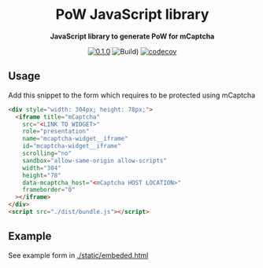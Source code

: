 <div align="center">

  <h1>PoW JavaScript library</h1>

<strong>JavaScript library to generate PoW for mCaptcha</strong>

[![0.1.0](https://img.shields.io/badge/TypeScript_docs-master-2b7489)](https://mcaptcha.github.io/browser/)
![Build)](<https://github.com/mCaptcha/browser/workflows/CI%20(Linux)/badge.svg>)
[![codecov](https://codecov.io/gh/mCaptcha/browser/branch/master/graph/badge.svg)](https://codecov.io/gh/mCaptcha/browser)

</div>

## Usage

Add this snippet to the form which requires to be protected using
mCaptcha

```html
<div style="width: 304px; height: 78px;">
  <iframe title="mCaptcha"
    src="<LINK TO WIDGET>"
    role="presentation"
    name="mcaptcha-widget__iframe"
    id="mcaptcha-widget__iframe"
    scrolling="no"
    sandbox="allow-same-origin allow-scripts"
    width="304"
    height="78"
    data-mcaptcha_host="<mCaptcha HOST LOCATION>"
    frameborder="0"
  ></iframe>
</div>
<script src="./dist/bundle.js"></script>
```

## Example

See example form in [./static/embeded.html](./static/embeded.html)
